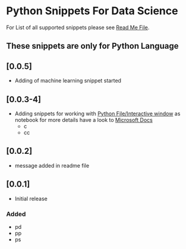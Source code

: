 # Python Snippets For Data Science

For List of all supported snippets please see [Read Me File](https://github.com/talk2sunil83/DSSnippets/blob/master/README.md).

## These snippets are only for Python Language

## [0.0.5]

- Adding of machine learning snippet started


## [0.0.3-4]

- Adding snippets for working with [Python File/Interactive window](https://code.visualstudio.com/docs/python/jupyter-support-py) as notebook for more details have a look to [Microsoft Docs](https://code.visualstudio.com/docs/python/jupyter-support-py)
  - c
  - cc

## [0.0.2]

- message added in readme file

## [0.0.1]

- Initial release

### Added

- pd
- pp
- ps
